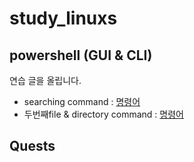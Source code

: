 # study_linuxs
## powershell (GUI & CLI)
연습 글을 올립니다.
- searching command : [명령어](/cods/10.powershells.sh)
- 두번째file & directory command : [명령어](/cods/20.control_file_dir_powershell.sh)

## Quests
